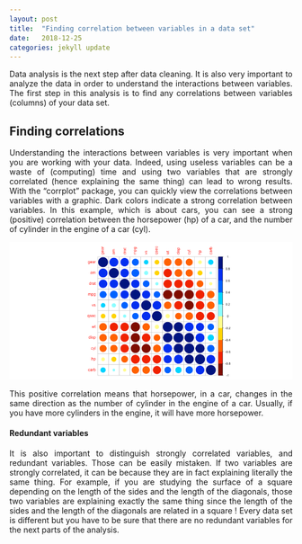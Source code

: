 ```yaml
---
layout: post
title:  "Finding correlation between variables in a data set"
date:   2018-12-25
categories: jekyll update
---
```



<div style="text-align: justify">

Data analysis is the next step after data cleaning. It is also very important to analyze the data in order to understand the interactions between variables. The first step in this analysis is to find any correlations between variables (columns) of your data set.

</div>

## Finding correlations

<div style="text-align: justify">

Understanding the interactions between variables is very important when you are working with your data. Indeed, using useless variables can be a waste of (computing) time and using two variables that are strongly correlated (hence explaining the same thing) can lead to wrong results. With the “corrplot” package, you can quickly view the correlations between variables with a graphic. Dark colors indicate a strong correlation between variables. In this example, which is about cars, you can see a strong (positive) correlation between the horsepower (hp) of a car, and the number of cylinder in the engine of a car (cyl).

</div>

<p align="center">
	<img src="/images/correlation.png" width="750">
</p>

<div style="text-align: justify">

This positive correlation means that horsepower, in a car, changes in the same direction as the number of cylinder in the engine of a car. Usually, if you have more cylinders in the engine, it will have more horsepower.

</div>

#### Redundant variables

<div style="text-align: justify">

It is also important to distinguish strongly correlated variables, and redundant variables. Those can be easily mistaken. If two variables are strongly correlated, it can be because they are in fact explaining literally the same thing. For example, if you are studying the surface of a square depending on the length of the sides and the length of the diagonals, those two variables are explaining exactly the same thing since the length of the sides and the length of the diagonals are related in a square ! Every data set is different but you have to be sure that there are no redundant variables for the next parts of the analysis.

</div>
